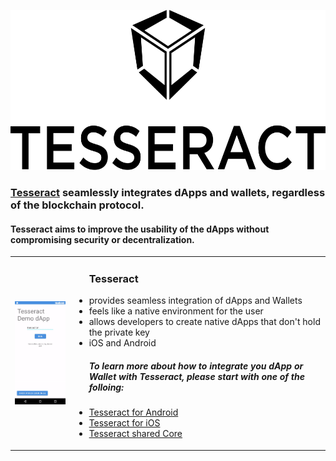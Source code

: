 <p align="center">
	<a href="http://tesseract.one/">
		<img alt="Tesseract" src ="https://raw.githubusercontent.com/tesseract-one/.github/main/VerticalBlack.svg" height=256/>
	</a>
</p>

### [Tesseract](https://tesseract.one/) seamlessly integrates dApps and wallets, regardless of the blockchain protocol.

#### Tesseract aims to improve the usability of the dApps without compromising security or decentralization.

<!-- ### ![Tesseract Demo](https://raw.githubusercontent.com/tesseract-one/.github/main/android-demo-384.gif) Text follows here -->

<!-- img align="left" alt="Tesseract Demo" src ="https://raw.githubusercontent.com/tesseract-one/.github/main/android-demo.gif" height=384/><table align="left"><tr><td></br></br></br></br></br></br></br></br></br></br></br></br></br></br></br></td></tr></table>
<h3><ul>&nbsp;&nbsp;&nbsp;&nbsp;Tesseract allows: <li>&nbsp;&nbsp;&nbsp;&nbsp;the wallets to display their UIs as modal screens on top of the dApps when signing transaction</li></ul></h3 -->

<table><tr>
	<td><img alt="Tesseract Demo" align="left" src ="https://raw.githubusercontent.com/tesseract-one/.github/main/android-demo-384.gif"/></td>
	<td>
		<p align="top">
			<ul>
				<h3>Tesseract</h3>
				<li>provides seamless integration of dApps and Wallets</li>
				<li>feels like a native environment for the user</li>
				<li>allows developers to create native dApps that don't hold the private key</li>
				<li>iOS and Android</li>
			</ul>
		</p>
		<p>
			<ul>
				<h5>To learn more about how to integrate you dApp or Wallet with Tesseract, please start with one of the folloing:</h5>
				<li><a href="/tesseract-one/Tesseract.android">Tesseract for Android<a/></li>
				<li><a href="/tesseract-one/Tesseract.swift">Tesseract for iOS<a/></li>
				<li><a href="/tesseract-one/Tesseract.rs">Tesseract shared Core<a/></li>
			</ul>
		</p>
	</td>
</tr></table>

<!-- img align="left" alt="Tesseract Demo" src ="https://raw.githubusercontent.com/tesseract-one/.github/main/android-demo.gif" height=384/><table align="left"><tr><td></br></br></br></br></br></br></br></br></br></br></br></br></br></br></br></td></tr></table>
<h3><ul>&nbsp;&nbsp;&nbsp;&nbsp;Tesseract allows: <li>&nbsp;&nbsp;&nbsp;&nbsp;the wallets to display their UIs as modal screens on top of the dApps when signing transaction</li></ul></h3 -->


<!--

**Here are some ideas to get you started:**

🙋‍♀️ A short introduction - what is your organization all about?
🌈 Contribution guidelines - how can the community get involved?
👩‍💻 Useful resources - where can the community find your docs? Is there anything else the community should know?
🍿 Fun facts - what does your team eat for breakfast?
🧙 Remember, you can do mighty things with the power of [Markdown](https://docs.github.com/github/writing-on-github/getting-started-with-writing-and-formatting-on-github/basic-writing-and-formatting-syntax)
-->
